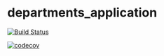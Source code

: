 # departments_application

[![Build Status](https://www.travis-ci.com/VladyslavPodrazhanskyi/departments_application.svg?branch=master)](https://www.travis-ci.com/VladyslavPodrazhanskyi/departments_application)

[![codecov](https://codecov.io/gh/VladyslavPodrazhanskyi/departments_application/branch/master/graph/badge.svg)](https://codecov.io/gh/VladyslavPodrazhanskyi/departments_application)


